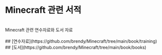 # Minecraft 관련 서적
<br/>
Minecraft 관련 연수자료와 도서 자료
<br/><br/>
## [연수자료](https://github.com/brendy/Minecraft/tree/main/book/training)
<br/>
## [도서](https://github.com/brendy/Minecraft/tree/main/book/books)
